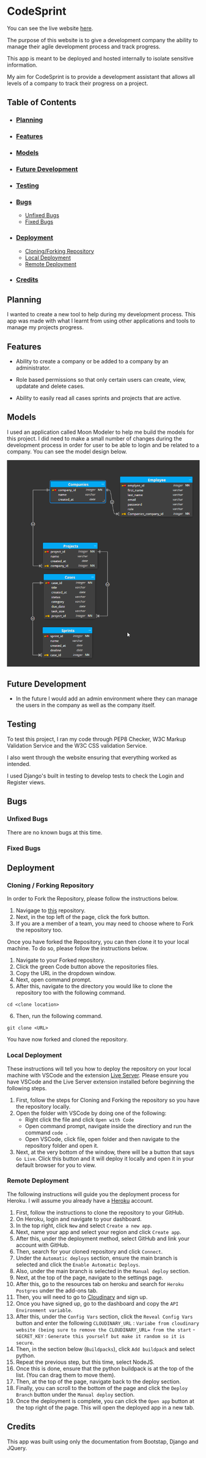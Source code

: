 # **CodeSprint**

You can see the live website [here]([https://browne878-sudoku-cli.herokuapp.com/](https://pp4-codesprint.herokuapp.com/accounts/login/)).

The purpose of this website is to give a development company the ability to manage their agile development process and track progress.

This app is meant to be deployed and hosted internally to isolate sensitive information.

My aim for CodeSprint is to provide a development assistant that allows all levels of a company to track their progress on a project.

## **Table of Contents**

- ### [Planning](https://github.com/browne878/CodeSprint-Portfolio-Project-4#planning-1)

- ### [Features](https://github.com/browne878/CodeSprint-Portfolio-Project-4#features-1)

- ### [Models](https://github.com/browne878/CodeSprint-Portfolio-Project-4#models-1)

- ### [Future Development](https://github.com/browne878/CodeSprint-Portfolio-Project-4#future-development-1)

- ### [Testing](https://github.com/browne878/CodeSprint-Portfolio-Project-4#testing-1)

- ### [Bugs](https://github.com/browne878/CodeSprint-Portfolio-Project-4#bugs-1)
    - [Unfixed Bugs](https://github.com/browne878/CodeSprint-Portfolio-Project-4#unfixed-bugs)
    - [Fixed Bugs](https://github.com/browne878/CodeSprint-Portfolio-Project-4#fixed-bugs)

- ### [Deployment](https://github.com/browne878/CodeSprint-Portfolio-Project-4#deployment-1)
    - [Cloning/Forking Repository](https://github.com/browne878/CodeSprint-Portfolio-Project-4#cloning--forking-repository)
    - [Local Deployment](https://github.com/browne878/CodeSprint-Portfolio-Project-4#local-deployment)
    - [Remote Deployment](https://github.com/browne878/CodeSprint-Portfolio-Project-4#remote-deployment)

- ### [Credits](https://github.com/browne878/CodeSprint-Portfolio-Project-4#credits-1)

## **Planning**

I wanted to create a new tool to help during my development process. This app was made with what I learnt from using other applications and tools to manage my projects progress.

## **Features**

- Ability to create a company or be added to a company by an administrator.

- Role based permissions so that only certain users can create, view, updatate and delete cases.

- Ability to easily read all cases sprints and projects that are active.

## **Models**

I used an application called Moon Modeler to help me build the models for this project. I did need to make a small number of changes during the development process in order for user to be able to login and be related to a company. You can see the model design below.

![Model Designs](./static/images/readme/pp4-db-models.png)

## **Future Development**

- In the future I would add an admin environment where they can manage the users in the company as well as the company itself.

## **Testing**

To test this project, I ran my code through PEP8 Checker, W3C Markup Validation Service and the W3C CSS validation Service.

I also went through the website ensuring that everything worked as intended.

I used Django's built in testing to develop tests to check the Login and Register views.

## **Bugs**

### Unfixed Bugs

There are no known bugs at this time.

### Fixed Bugs


## **Deployment**

### Cloning / Forking Repository

In order to Fork the Repository, please follow the instructions below.
 1. Navigage to [this](https://github.com/browne878/CodeSprint-Portfolio-Project-4) repository.
 2. Next, in the top left of the page, click the fork button.
 3. If you are a member of a team, you may need to choose where to Fork the repository too.

Once you have forked the Repository, you can then clone it to your local machine. To do so, please follow the instructions below.
 1. Navigate to your Forked repository.
 2. Click the green Code button above the repositories files.
 3. Copy the URL in the dropdown window.
 4. Next, open command prompt.
 5. After this, navigate to the directory you would like to clone the repository too with the following command.
 ```
cd <clone location>
 ```
 6. Then, run the following command.
 ```
git clone <URL>
 ```
 
You have now forked and cloned the repository.

### Local Deployment

These instructions will tell you how to deploy the repository on your local machine with VSCode and the extension [Live Server](https://marketplace.visualstudio.com/items?itemName=ritwickdey.LiveServer). Please ensure you have VSCode and the Live Server extension installed before beginning the following steps.

1. First, follow the steps for Cloning and Forking the repository so you have the repository locally.
2. Open the folder with VSCode by doing one of the following:
    - Right click the file and click `Open with Code`
    - Open command prompt, navigate inside the directiory and run the command `code .`
    - Open VSCode, click file, open folder and then navigate to the repository folder and open it.
3. Next, at the very bottom of the window, there will be a button that says `Go Live`. Click this button and it will deploy it locally and open it in your default browser for you to view.

### Remote Deployment

The following instructions will guide you the deployment process for Heroku. I will assume you already have a [Heroku](https://www.heroku.com/) account.
1. First, follow the instructions to clone the repository to your GitHub.
2. On Heroku, login and navigate to your dashboard.
3. In the top right, click `New` and select `Create a new app`.
4. Next, name your app and select your region and click `Create app`.
5. After this, under the deployment method, select GitHub and link your account with GitHub.
6. Then, search for your cloned repository and click `Connect`.
7. Under the `Automatic deploys` section, ensure the main branch is selected and click the `Enable Automatic Deploys`.
8. Also, under the main branch is selected in the `Manual deploy` section.
9. Next, at the top of the page, navigate to the settings page.
10. After this, go to the resources tab on heroku and search for `Heroku Postgres` under the add-ons tab.
11. Then, you will need to go to [Cloudinary](https://cloudinary.com/console/c-e41e529a42f687f55f451d5505dfd8/getting-started) and sign up.
12. Once you have signed up, go to the dashboard and copy the `API Environment variable`.
13. After this, under the `Config Vars` section, click the `Reveal Config Vars` button and enter the following `CLOUDINARY_URL` : `Variabe from cloudinary website (being sure to remove the CLOUDINARY_URL= from the start` - `SECRET_KEY` : `Generate this yourself but make it random so it is secure`.
14. Then, in the section below (`Buildpacks`), click `Add buildpack` and select python.
15. Repeat the previous step, but this time, select NodeJS.
16. Once this is done, ensure that the python buildpack is at the top of the list. (You can drag them to move them).
17. Then, at the top of the page, navigate back to the deploy section.
18. Finally, you can scroll to the bottom of the page and click the `Deploy Branch` button under the `Manual deploy` section.
19. Once the deployment is complete, you can click the `Open app` button at the top right of the page. This will open the deployed app in a new tab.

## **Credits**

This app was built using only the documentation from Bootstap, Django and JQuery.
